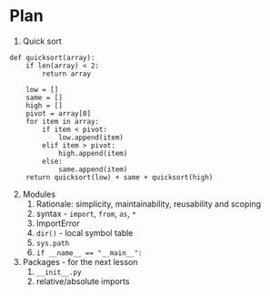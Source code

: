 # Plan
1. Quick sort
```
def quicksort(array):
    if len(array) < 2:
        return array

    low = []
    same = []
    high = []
    pivot = array[0]
    for item in array:
        if item < pivot:
            low.append(item)
        elif item > pivot:
            high.append(item)
        else:
            same.append(item)
    return quicksort(low) + same + quicksort(high)
```

2. Modules
    1. Rationale: simplicity, maintainability, reusability and scoping
    2. syntax - `import`, `from`, `as`, `*`
    3. ImportError
    4. `dir()` - local symbol table
    5. `sys.path`
    6. `if __name__ == "__main__":`
3. Packages - for the next lesson
    1. `__init__.py`
    2. relative/absolute imports
